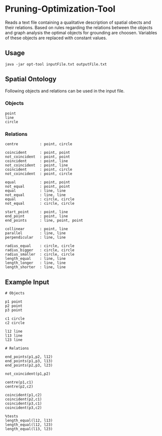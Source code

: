 Pruning-Optimization-Tool
=======

Reads a text file containing a qualitative description of spatial obects and their relations. Based on rules regarding the relations between the objects and graph analysis the optimal objects for grounding are choosen. Variables of these objects are replaced with constant values.

## Usage
```java -jar opt-tool inputFile.txt outputFile.txt```

## Spatial Ontology
Following objects and relations can be used in the input file.

### Objects
    point
    line
    circle

### Relations

    centre			: point, circle  
    
    coincident 		: point, point  
    not_coincident 	: point, point  
    coincident 		: point, line  
    not_coincident 	: point, line  
    coincident 		: point, circle  
    not_coincident 	: point, circle  
    
    equal      		: point, point  
    not_equal      	: point, point  
    equal      		: line, line  
    not_equal      	: line, line  
    equal      		: circle, circle  
    not_equal      	: circle, circle  
    
    start_point 	: point, line   
    end_point 		: point, line  
    end_points 		: line, point, point 
    
    collinear		: point, line  
    parallel 		: line, line  
    perpendicular 	: line, line  
    
    radius_equal 	: circle, circle  
    radius_bigger 	: circle, circle  
    radius_smaller 	: circle, circle  
    length_equal 	: line, line  
    length_longer 	: line, line   
    length_shorter 	: line, line   

## Example Input

    # Objects
    
    p1 point  
    p2 point   
    p3 point  
    
    c1 circle   
    c2 circle  
    
    l12 line  
    l13 line  
    l23 line  
    
    # Relations
    
    end_points(p1,p2, l12)  
    end_points(p1,p3, l13)  
    end_points(p2,p3, l23)  
    
    not_coincident(p1,p2)  
    
    centre(p1,c1)
    centre(p2,c2)  
    
    coincident(p1,c2)  
    coincident(p2,c1)  
    coincident(p3,c1)  
    coincident(p3,c2)  
    
    %tests
    length_equal(l12, l13)  
    length_equal(l12, l23)  
    length_equal(l13, l23)   
